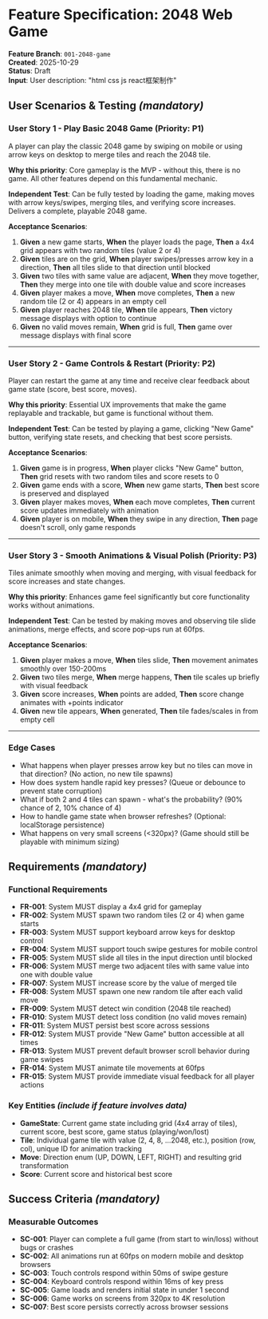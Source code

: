 # Feature Specification: 2048 Web Game

**Feature Branch**: `001-2048-game`  
**Created**: 2025-10-29  
**Status**: Draft  
**Input**: User description: "html css js react框架制作"

## User Scenarios & Testing *(mandatory)*

### User Story 1 - Play Basic 2048 Game (Priority: P1)

A player can play the classic 2048 game by swiping on mobile or using arrow keys on desktop to merge tiles and reach the 2048 tile.

**Why this priority**: Core gameplay is the MVP - without this, there is no game. All other features depend on this fundamental mechanic.

**Independent Test**: Can be fully tested by loading the game, making moves with arrow keys/swipes, merging tiles, and verifying score increases. Delivers a complete, playable 2048 game.

**Acceptance Scenarios**:

1. **Given** a new game starts, **When** the player loads the page, **Then** a 4x4 grid appears with two random tiles (value 2 or 4)
2. **Given** tiles are on the grid, **When** player swipes/presses arrow key in a direction, **Then** all tiles slide to that direction until blocked
3. **Given** two tiles with same value are adjacent, **When** they move together, **Then** they merge into one tile with double value and score increases
4. **Given** player makes a move, **When** move completes, **Then** a new random tile (2 or 4) appears in an empty cell
5. **Given** player reaches 2048 tile, **When** tile appears, **Then** victory message displays with option to continue
6. **Given** no valid moves remain, **When** grid is full, **Then** game over message displays with final score

---

### User Story 2 - Game Controls & Restart (Priority: P2)

Player can restart the game at any time and receive clear feedback about game state (score, best score, moves).

**Why this priority**: Essential UX improvements that make the game replayable and trackable, but game is functional without them.

**Independent Test**: Can be tested by playing a game, clicking "New Game" button, verifying state resets, and checking that best score persists.

**Acceptance Scenarios**:

1. **Given** game is in progress, **When** player clicks "New Game" button, **Then** grid resets with two random tiles and score resets to 0
2. **Given** game ends with a score, **When** new game starts, **Then** best score is preserved and displayed
3. **Given** player makes moves, **When** each move completes, **Then** current score updates immediately with animation
4. **Given** player is on mobile, **When** they swipe in any direction, **Then** page doesn't scroll, only game responds

---

### User Story 3 - Smooth Animations & Visual Polish (Priority: P3)

Tiles animate smoothly when moving and merging, with visual feedback for score increases and state changes.

**Why this priority**: Enhances game feel significantly but core functionality works without animations.

**Independent Test**: Can be tested by making moves and observing tile slide animations, merge effects, and score pop-ups run at 60fps.

**Acceptance Scenarios**:

1. **Given** player makes a move, **When** tiles slide, **Then** movement animates smoothly over 150-200ms
2. **Given** two tiles merge, **When** merge happens, **Then** tile scales up briefly with visual feedback
3. **Given** score increases, **When** points are added, **Then** score change animates with +points indicator
4. **Given** new tile appears, **When** generated, **Then** tile fades/scales in from empty cell

---

### Edge Cases

- What happens when player presses arrow key but no tiles can move in that direction? (No action, no new tile spawns)
- How does system handle rapid key presses? (Queue or debounce to prevent state corruption)
- What if both 2 and 4 tiles can spawn - what's the probability? (90% chance of 2, 10% chance of 4)
- How to handle game state when browser refreshes? (Optional: localStorage persistence)
- What happens on very small screens (<320px)? (Game should still be playable with minimum sizing)

## Requirements *(mandatory)*

### Functional Requirements

- **FR-001**: System MUST display a 4x4 grid for gameplay
- **FR-002**: System MUST spawn two random tiles (2 or 4) when game starts
- **FR-003**: System MUST support keyboard arrow keys for desktop control
- **FR-004**: System MUST support touch swipe gestures for mobile control  
- **FR-005**: System MUST slide all tiles in the input direction until blocked
- **FR-006**: System MUST merge two adjacent tiles with same value into one with double value
- **FR-007**: System MUST increase score by the value of merged tile
- **FR-008**: System MUST spawn one new random tile after each valid move
- **FR-009**: System MUST detect win condition (2048 tile reached)
- **FR-010**: System MUST detect loss condition (no valid moves remain)
- **FR-011**: System MUST persist best score across sessions
- **FR-012**: System MUST provide "New Game" button accessible at all times
- **FR-013**: System MUST prevent default browser scroll behavior during game swipes
- **FR-014**: System MUST animate tile movements at 60fps
- **FR-015**: System MUST provide immediate visual feedback for all player actions

### Key Entities *(include if feature involves data)*

- **GameState**: Current game state including grid (4x4 array of tiles), current score, best score, game status (playing/won/lost)
- **Tile**: Individual game tile with value (2, 4, 8, ...2048, etc.), position (row, col), unique ID for animation tracking
- **Move**: Direction enum (UP, DOWN, LEFT, RIGHT) and resulting grid transformation
- **Score**: Current score and historical best score

## Success Criteria *(mandatory)*

### Measurable Outcomes

- **SC-001**: Player can complete a full game (from start to win/loss) without bugs or crashes
- **SC-002**: All animations run at 60fps on modern mobile and desktop browsers
- **SC-003**: Touch controls respond within 50ms of swipe gesture
- **SC-004**: Keyboard controls respond within 16ms of key press
- **SC-005**: Game loads and renders initial state in under 1 second
- **SC-006**: Game works on screens from 320px to 4K resolution
- **SC-007**: Best score persists correctly across browser sessions
